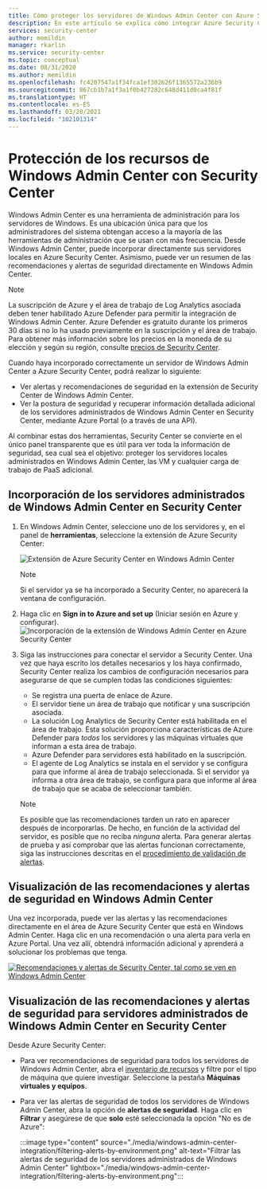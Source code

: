 ```yaml
---
title: Cómo proteger los servidores de Windows Admin Center con Azure Security Center
description: En este artículo se explica cómo integrar Azure Security Center con Windows Admin Center.
services: security-center
author: memildin
manager: rkarlin
ms.service: security-center
ms.topic: conceptual
ms.date: 08/31/2020
ms.author: memildin
ms.openlocfilehash: fc4207547a1f34fca1ef302626f1365572a236b9
ms.sourcegitcommit: 867cb1b7a1f3a1f0b427282c648d411d0ca4f81f
ms.translationtype: HT
ms.contentlocale: es-ES
ms.lasthandoff: 03/20/2021
ms.locfileid: "102101314"
---
```

# <a name="protect-windows-admin-center-resources-with-security-center"></a>Protección de los recursos de Windows Admin Center con Security Center

Windows Admin Center es una herramienta de administración para los servidores de Windows. Es una ubicación única para que los administradores del sistema obtengan acceso a la mayoría de las herramientas de administración que se usan con más frecuencia. Desde Windows Admin Center, puede incorporar directamente sus servidores locales en Azure Security Center. Asimismo, puede ver un resumen de las recomendaciones y alertas de seguridad directamente en Windows Admin Center.

> [!NOTE]
> La suscripción de Azure y el área de trabajo de Log Analytics asociada deben tener habilitado Azure Defender para permitir la integración de Windows Admin Center.
> Azure Defender es gratuito durante los primeros 30 días si no lo ha usado previamente en la suscripción y el área de trabajo. Para obtener más información sobre los precios en la moneda de su elección y según su región, consulte [precios de Security Center](https://azure.microsoft.com/pricing/details/security-center/).
>

Cuando haya incorporado correctamente un servidor de Windows Admin Center a Azure Security Center, podrá realizar lo siguiente:

* Ver alertas y recomendaciones de seguridad en la extensión de Security Center de Windows Admin Center.
* Ver la postura de seguridad y recuperar información detallada adicional de los servidores administrados de Windows Admin Center en Security Center, mediante Azure Portal (o a través de una API).

Al combinar estas dos herramientas, Security Center se convierte en el único panel transparente que es útil para ver toda la información de seguridad, sea cual sea el objetivo: proteger los servidores locales administrados en Windows Admin Center, las VM y cualquier carga de trabajo de PaaS adicional.

## <a name="onboard-windows-admin-center-managed-servers-into-security-center"></a>Incorporación de los servidores administrados de Windows Admin Center en Security Center

1. En Windows Admin Center, seleccione uno de los servidores y, en el panel de **herramientas**, seleccione la extensión de Azure Security Center:

    ![Extensión de Azure Security Center en Windows Admin Center](./media/windows-admin-center-integration/onboarding-from-wac.png)

    > [!NOTE]
    > Si el servidor ya se ha incorporado a Security Center, no aparecerá la ventana de configuración.

1. Haga clic en **Sign in to Azure and set up** (Iniciar sesión en Azure y configurar).
    ![Incorporación de la extensión de Windows Admin Center en Azure Security Center](./media/windows-admin-center-integration/onboarding-from-wac-welcome.png)

1. Siga las instrucciones para conectar el servidor a Security Center. Una vez que haya escrito los detalles necesarios y los haya confirmado, Security Center realiza los cambios de configuración necesarios para asegurarse de que se cumplen todas las condiciones siguientes:
    * Se registra una puerta de enlace de Azure.
    * El servidor tiene un área de trabajo que notificar y una suscripción asociada.
    * La solución Log Analytics de Security Center está habilitada en el área de trabajo. Esta solución proporciona características de Azure Defender para *todos* los servidores y las máquinas virtuales que informan a esta área de trabajo.
    * Azure Defender para servidores está habilitado en la suscripción.
    * El agente de Log Analytics se instala en el servidor y se configura para que informe al área de trabajo seleccionada. Si el servidor ya informa a otra área de trabajo, se configura para que informe al área de trabajo que se acaba de seleccionar también.

    > [!NOTE]
    > Es posible que las recomendaciones tarden un rato en aparecer después de incorporarlas. De hecho, en función de la actividad del servidor, es posible que no reciba *ninguna* alerta. Para generar alertas de prueba y así comprobar que las alertas funcionan correctamente, siga las instrucciones descritas en el [procedimiento de validación de alertas](security-center-alert-validation.md).


## <a name="view-security-recommendations-and-alerts-in-windows-admin-center"></a>Visualización de las recomendaciones y alertas de seguridad en Windows Admin Center

Una vez incorporada, puede ver las alertas y las recomendaciones directamente en el área de Azure Security Center que está en Windows Admin Center. Haga clic en una recomendación o una alerta para verla en Azure Portal. Una vez allí, obtendrá información adicional y aprenderá a solucionar los problemas que tenga.

[![Recomendaciones y alertas de Security Center, tal como se ven en Windows Admin Center](media/windows-admin-center-integration/asc-recommendations-and-alerts-in-wac.png)](media/windows-admin-center-integration/asc-recommendations-and-alerts-in-wac.png#lightbox)

## <a name="view-security-recommendations-and-alerts-for-windows-admin-center-managed-servers-in-security-center"></a>Visualización de las recomendaciones y alertas de seguridad para servidores administrados de Windows Admin Center en Security Center
Desde Azure Security Center:

* Para ver recomendaciones de seguridad para todos los servidores de Windows Admin Center, abra el [inventario de recursos](asset-inventory.md) y filtre por el tipo de máquina que quiere investigar. Seleccione la pestaña **Máquinas virtuales y equipos**.

* Para ver las alertas de seguridad de todos los servidores de Windows Admin Center, abra la opción de **alertas de seguridad**. Haga clic en **Filtrar** y asegúrese de que **solo** esté seleccionada la opción "No es de Azure":

    :::image type="content" source="./media/windows-admin-center-integration/filtering-alerts-by-environment.png" alt-text="Filtrar las alertas de seguridad de los servidores administrados de Windows Admin Center" lightbox="./media/windows-admin-center-integration/filtering-alerts-by-environment.png":::